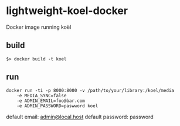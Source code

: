 # lightweight-koel-docker
Docker image running koël

## build

`$> docker build -t koel`

## run

```
docker run -ti -p 8000:8000 -v /path/to/your/library:/koel/media
	-e MEDIA_SYNC=false
    -e ADMIN_EMAIL=foo@bar.com
    -e ADMIN_PASSWORD=paswword koel
```

default email: admin@local.host
default password: password

